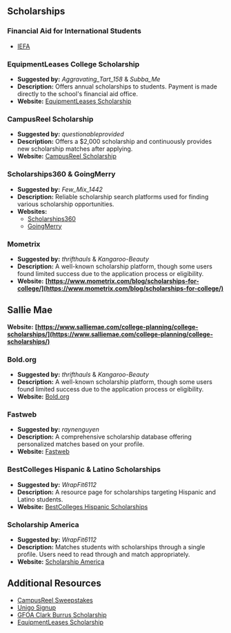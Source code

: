 ## Scholarships

### Financial Aid for International Students

- [IEFA](https://www.iefa.org/)

### EquipmentLeases College Scholarship

- **Suggested by:** _Aggravating_Tart_158_ & _Subba_Me_
- **Description:** Offers annual scholarships to students. Payment is made directly to the school's financial aid office.
- **Website:** [EquipmentLeases Scholarship](https://equipmentleases.com/about-us/college-scholarship/)

### CampusReel Scholarship

- **Suggested by:** _questionableprovided_
- **Description:** Offers a $2,000 scholarship and continuously provides new scholarship matches after applying.
- **Website:** [CampusReel Scholarship](https://www.campusreel.org/)

### Scholarships360 & GoingMerry

- **Suggested by:** _Few_Mix_1442_
- **Description:** Reliable scholarship search platforms used for finding various scholarship opportunities.
- **Websites:**
  - [Scholarships360](https://www.scholarships360.org/)
  - [GoingMerry](https://www.goingmerry.com/)


### Mometrix

- **Suggested by:** _thrifthauls_ & _Kangaroo-Beauty_
- **Description:** A well-known scholarship platform, though some users found limited success due to the application process or eligibility.
- **Website:** **[https://www.mometrix.com/blog/scholarships-for-college/](https://www.mometrix.com/blog/scholarships-for-college/)**

## **Sallie Mae** 

**Website:** **[https://www.salliemae.com/college-planning/college-scholarships/](https://www.salliemae.com/college-planning/college-scholarships/)**
### Bold.org

- **Suggested by:** _thrifthauls_ & _Kangaroo-Beauty_
- **Description:** A well-known scholarship platform, though some users found limited success due to the application process or eligibility.
- **Website:** [Bold.org](https://www.bold.org/)

### Fastweb

- **Suggested by:** _raynenguyen_
- **Description:** A comprehensive scholarship database offering personalized matches based on your profile.
- **Website:** [Fastweb](https://www.fastweb.com/)

### BestColleges Hispanic & Latino Scholarships

- **Suggested by:** _WrapFit6112_
- **Description:** A resource page for scholarships targeting Hispanic and Latino students.
- **Website:** [BestColleges Hispanic Scholarships](https://www.bestcolleges.com/resources/hispanic-latino-scholarships/)

### Scholarship America

- **Suggested by:** _WrapFit6112_
- **Description:** Matches students with scholarships through a single profile. Users need to read through and match appropriately.
- **Website:** [Scholarship America](https://scholarshipamerica.org/)

## Additional Resources

- [CampusReel Sweepstakes](https://www.campusreel.org/sweepstakes-registration?ref=mgfhmdn)
- [Unigo Signup](https://my.unigo.com/complete-signup?id=FF8DC9AC-0AE3-4948-8E5F-0461BECAF246)
- [GFOA Clark Burrus Scholarship](https://www.scholarships.com/scholarships/gfoa-clark-burrus-scholarship)
- [EquipmentLeases Scholarship](https://equipmentleases.com/about-us/college-scholarship/)
